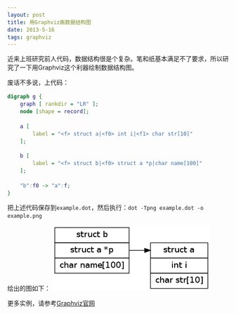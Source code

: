 ```yaml
---
layout: post
title: 用Graphviz画数据结构图
date: 2013-5-16
tags: graphviz
---
```



近来上班研究前人代码，数据结构很是个复杂。笔和纸基本满足不了要求，所以研究了一下用Graphviz这个利器绘制数据结构图。

废话不多说，上代码：

```dot
digraph g {
	graph [ rankdir = "LR" ];
	node [shape = record];

	a [
		label = "<f> struct a|<f0> int i|<f1> char str[10]"
	];

	b [
		label = "<f> struct b|<f0> struct a *p|char name[100]"
	];

	"b":f0 -> "a":f;
}
```

把上述代码保存到`example.dot`，然后执行：`dot -Tpng example.dot -o example.png`

绘出的图如下：
![graph](/static/img/graphviz.png)

更多实例，请参考[Graphviz官网](http://www.graphviz.org/Gallery.php)
